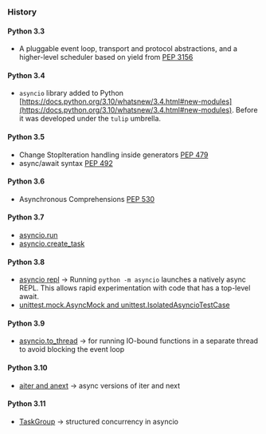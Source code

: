 ### History
#### Python 3.3
* A pluggable event loop, transport and protocol abstractions, and a higher-level scheduler based on yield from [PEP 3156](https://peps.python.org/pep-3156/)

#### Python 3.4
* `asyncio` library added to Python [https://docs.python.org/3.10/whatsnew/3.4.html#new-modules](https://docs.python.org/3.10/whatsnew/3.4.html#new-modules). Before it was developed under the `tulip` umbrella.

#### Python 3.5
* Change StopIteration handling inside generators [PEP 479](https://peps.python.org/pep-0479/)
* async/await syntax [PEP 492](https://peps.python.org/pep-0492/)

#### Python 3.6
*  Asynchronous Comprehensions [PEP 530](https://peps.python.org/pep-0530/)

#### Python 3.7
* [asyncio.run](https://docs.python.org/3.10/library/asyncio-task.html#asyncio.run)
* [asyncio.create_task](https://docs.python.org/3.10/library/asyncio-task.html#asyncio.to_thread)

#### Python 3.8
* [asyncio repl](https://github.com/python/cpython/issues/81209) -> Running `python -m asyncio` launches a natively async REPL. This allows rapid experimentation with code that has a top-level await.
* [unittest.mock.AsyncMock and unittest.IsolatedAsyncioTestCase](https://docs.python.org/3/whatsnew/3.8.html#unittest)

#### Python 3.9
* [asyncio.to_thread](https://docs.python.org/3.10/library/asyncio-task.html#asyncio.to_thread) -> for running IO-bound functions in a separate thread to avoid blocking the event loop

#### Python 3.10
* [aiter and anext](https://github.com/python/cpython/issues/76042) -> async versions of iter and next

#### Python 3.11
* [TaskGroup](https://docs.python.org/3.11/library/asyncio-task.html#task-groups) -> structured concurrency in asyncio



